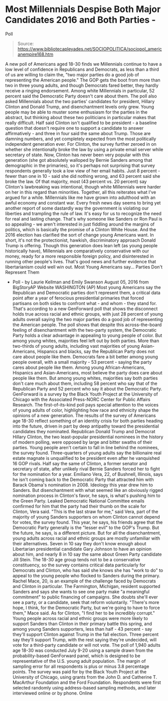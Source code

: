 # Most Millennials Despise Both Major Candidates 2016 and Both Parties - 
Poll

> Source: https://www.bibliotecapleyades.net/SOCIOPOLITICA/sociopol_americanempire168.htm

A
new poll of Americans aged
18-30 finds we Millennials continue to have a low level of
confidence in Republicans and Democrats, as less than a third of
us are willing to claim the,
"two major parties do a good job
of representing the American people."
The GOP gets the boot from more than
two in three young adults, and though Democrats fared better,
they hardly receive a ringing endorsement.
Among white Millennials in
particular, 52 percent said the Democratic Party doesn't care
about them.
The poll also asked Millennials
about the two parties' candidates for president,
Hillary Clinton and
Donald Trump, and disenchantment levels only grew.
Young people may be able to muster
some enthusiasm for the parties in the abstract, but thinking
about these two politicians in particular makes that really
difficult.
Half said Clinton isn't qualified to
be president - a baseline question that doesn't require one to
support a candidate to answer affirmatively - and three in four
said the same about Trump. Those are damning numbers, and yet
completely expected from the most
politically independent
generation
ever.
For Clinton, the survey further
zeroed in on whether she intentionally broke the law by using a
private email server while secretary of state.
Now, Clinton
has never been very popular
with this generation (she got
absolutely walloped by
Bernie Sanders among that demographic in the primaries), so
it's perhaps not surprising that survey respondents generally
took a low view of her email
habits.
Just 8 percent - fewer than one in
10 - said she did nothing wrong, and 63 percent said she
broke the law. Of that majority, most (43 percent vs. 20
percent) say Clinton's lawbreaking was intentional, though white
Millennials were harder on her in this regard than minorities.
Together, all this reiterates what
I've argued for a while.
Millennials like me have grown into
adulthood with an awful economy and
constant war.
Every fresh news day seems to bring
yet another report of some dastardly way the government is
violating our liberties and trampling the rule of law. It's easy
for us to recognize the need for real and lasting change.
That's why someone like Sanders or
Ron Paul is so appealing - we aren't interested in just fiddling
around the margins of politics, which is basically the promise
of a Clinton White House.
And the 2016 election has clarified
the sort of change young Americans want. In short, it's not the
protectionist, hawkish, discriminatory approach Donald Trump is
offering.
Though this generation does lean
left (as young people historically have), Millennials are
comparatively conservative with
our money, ready for a more responsible foreign policy, and disinterested in
running other people's lives.
That's good news and further
evidence that libertarianism could well win out.
Most Young Americans say...
Parties Don't Represent Them
- Poll -
by Laurie Kellman and
Emily Swanson
August 05, 2016
from
BigStoryAP Website
WASHINGTON (AP)
Most young Americans say the
Republican and Democratic parties don't represent them, a
critical data point after a year of ferocious presidential
primaries that forced partisans on both sides to confront what -
and whom - they stand for.
That's according to a new GenForward poll that shows the
disconnect holds true across racial and ethnic groups, with just
28 percent of young adults overall saying the two major parties
do a good job of representing the American people.
The poll shows that despite this across-the-board feeling of
disenchantment with the two-party system, the Democratic Party
holds a clear advantage in appealing to young people of color.
But among young whites, majorities feel left out by both
parties.
More than two-thirds of young adults, including vast majorities
of young Asian-Americans, Hispanics and blacks, say the
Republican Party does not care about people like them.
Democrats fare a bit better among young people overall, with a
small majority - 53 percent - saying the party cares about
people like them.
Among young African-Americans,
Hispanics and Asian-Americans, most believe the party does care
about people like them. But among young whites, majorities say
both parties don't care much about them, including 58 percent
who say that of the Republican Party and 52 percent who say it
about the Democratic Party.
GenForward is a survey by the
Black Youth Project at the University of Chicago with the
Associated Press-NORC Center for Public Affairs Research.
The first-of-its-kind poll pays
special attention to the voices of young adults of color,
highlighting how race and ethnicity shape the opinions of a new
generation.
The results of the survey of Americans age 18-30 reflect
something of an identity crisis for both parties heading into
the future, driven in part by deep antipathy toward the
presidential candidates they nominated.
Republican Donald Trump and
Democrat
Hillary Clinton, the two
least-popular presidential nominees in the history of
modern polling, were opposed by large and bitter swaths of
their parties.
Young people aren't certain to fall in line behind the nominees,
the survey found.
Three-quarters of young adults say
the billionaire real estate magnate is unqualified to be
president even after he vanquished 16 GOP rivals. Half say the
same of Clinton, a former senator and secretary of state, after
unlikely rival Bernie Sanders forced her to fight for the
nomination for a year.
Emiliano Vera, 22, of Bushnell, Illinois, says he isn't
coming back to the Democratic Party that attracted him with
Barack Obama's nomination
in 2008.
Ideology this year drew him to
Sanders. But disenchantment with what seemed like an obviously
rigged nomination process in Clinton's favor, he says, is what's
pushing him to the Green Party.
Leaked Democratic National Committee
emails confirmed for him that the party had their thumb on the
scale for Clinton, Vera said.
"This is the last straw for me,"
said Vera, part of the majority of young Sanders supporters
on whom Clinton cannot depend for votes, the survey found.
This year, he says, his friends
agree that the Democratic Party generally is the "lesser evil"
to the GOP's Trump.
But the future, he says, is a
different picture.
But for all the disenchantment, young adults across racial and
ethnic groups are mostly unfamiliar with their alternatives.
Seven in 10 say they don't know enough about Libertarian
presidential candidate Gary Johnson to have an opinion
about him, and nearly 8 in 10 say the same about Green Party
candidate Jill Stein.
The 18-30 age group tends not to be a conservative constituency,
so the survey contains critical data particularly for Democrats
and Clinton, who has said she knows she has "work to do" to
appeal to the young people who flocked to Sanders during the
primary.
Rachel Mace, 20, is an example of the challenge faced by
Democrats and Clinton in particular.
The Farmington, Michigan, resident
supported Sanders and says she wants to see one party make "a
meaningful commitment" to public financing of campaigns.
She doubts she'll ever see a party,
or a candidate, seek that reform voluntarily.
"There's more hope, I think, for
the Democratic Party, but we're going to have to force
them," Mace said.
As for Clinton,
"I find her to be incredibly
corrupt."
Young people across racial and
ethnic groups were more likely to support Sanders than Clinton
in their primary battle this spring, and among young Sanders
supporters, less than half - 43 percent - say they'll support
Clinton against Trump in the fall election.
Three percent say they'll support
Trump, with the rest saying they're undecided, will vote for a
third-party candidate or will not vote.
The poll of 1,940 adults age 18-30 was conducted July 9-20 using
a sample drawn from the probability-based GenForward panel,
which is designed to be representative of the U.S. young adult
population. The margin of sampling error for all respondents is
plus or minus 3.8 percentage points.
The survey was paid for by the Black Youth Project at the
University of Chicago, using grants from the John D. and
Catherine T. MacArthur Foundation and the Ford Foundation.
Respondents were first selected randomly using address-based
sampling methods, and later interviewed online or by phone.
Online
